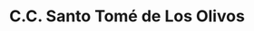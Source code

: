 ---
title: "C.C. Santo Tomé de Los Olivos"
url: /ciudad-guayana-puerto-ordaz/c-c-santo-tome-de-los-olivos/
shop: centro comercial
---
